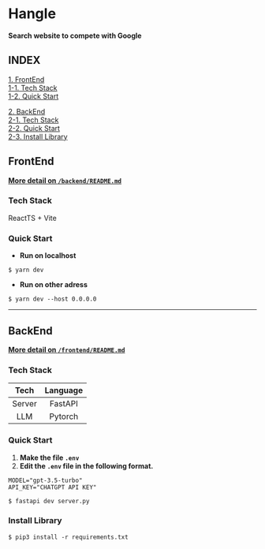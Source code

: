 # Hangle
**Search website to compete with Google**

## **INDEX**
[1. FrontEnd](#frontend)  
[1-1. Tech Stack](#tech-stack)  
[1-2. Quick Start](#quick-start)  

[2. BackEnd](#backend)  
[2-1. Tech Stack](#tech-stack-1)  
[2-2. Quick Start](#quick-start-1)  
[2-3. Install Library](#install-library)

## FrontEnd
<u>**More detail on `/backend/README.md`**</u> 

### Tech Stack
ReactTS + Vite

### Quick Start
- **Run on localhost**
```console
$ yarn dev
```

- **Run on other adress**
```console
$ yarn dev --host 0.0.0.0
```

---
## BackEnd
<u>**More detail on `/frontend/README.md`**</u>

### Tech Stack
| Tech | Language |
|:--:|:--:|
| Server | FastAPI |
| LLM | Pytorch |

### Quick Start
1. **Make the file `.env`**
2. **Edit the `.env` file in the following format.**
```
MODEL="gpt-3.5-turbo"
API_KEY="CHATGPT API KEY"
```

```console
$ fastapi dev server.py
```

### Install Library
```console
$ pip3 install -r requirements.txt
```